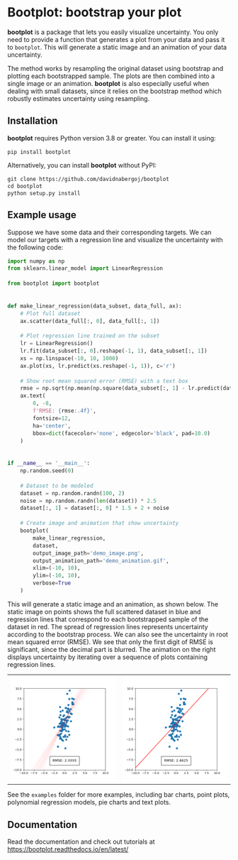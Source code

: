 # Bootplot: bootstrap your plot

**bootplot** is a package that lets you easily visualize uncertainty. You only need to provide a function
that generates a plot from your data and pass it to `bootplot`. This will generate a static image and an
animation of your data uncertainty.

The method works by resampling the original dataset using bootstrap and plotting each bootstrapped sample.
The plots are then combined into a single image or an animation.
**bootplot** is also especially useful when dealing with small datasets, since it
relies on the bootstrap method which robustly estimates uncertainty using resampling.

## Installation

**bootplot** requires Python version 3.8 or greater. You can install it using:

```
pip install bootplot
```

Alternatively, you can install **bootplot** without PyPI:

```
git clone https://github.com/davidnabergoj/bootplot
cd bootplot
python setup.py install
```

## Example usage

Suppose we have some data and their corresponding targets. We can model our targets with a regression
line and visualize the uncertainty with the following code:

```python 
import numpy as np
from sklearn.linear_model import LinearRegression

from bootplot import bootplot


def make_linear_regression(data_subset, data_full, ax):
    # Plot full dataset
    ax.scatter(data_full[:, 0], data_full[:, 1])

    # Plot regression line trained on the subset
    lr = LinearRegression()
    lr.fit(data_subset[:, 0].reshape(-1, 1), data_subset[:, 1])
    xs = np.linspace(-10, 10, 1000)
    ax.plot(xs, lr.predict(xs.reshape(-1, 1)), c='r')
    
    # Show root mean squared error (RMSE) with a text box
    rmse = np.sqrt(np.mean(np.square(data_subset[:, 1] - lr.predict(data_subset[:, 0].reshape(-1, 1)))))
    ax.text(
        0, -8,
        f'RMSE: {rmse:.4f}',
        fontsize=12,
        ha='center',
        bbox=dict(facecolor='none', edgecolor='black', pad=10.0)
    )


if __name__ == '__main__':
    np.random.seed(0)

    # Dataset to be modeled
    dataset = np.random.randn(100, 2)
    noise = np.random.randn(len(dataset)) * 2.5
    dataset[:, 1] = dataset[:, 0] * 1.5 + 2 + noise

    # Create image and animation that show uncertainty
    bootplot(
        make_linear_regression,
        dataset,
        output_image_path='demo_image.png',
        output_animation_path='demo_animation.gif',
        xlim=(-10, 10),
        ylim=(-10, 10),
        verbose=True
    )
```

This will generate a static image and an animation, as shown below.
The static image on points shows the full scattered dataset in blue and regression lines that correspond to each
bootstrapped sample of the dataset in red.
The spread of regression lines represents uncertainty according to the bootstrap process.
We can also see the uncertainty in root mean squared error (RMSE).
We see that only the first digit of RMSE is significant, since the decimal part is blurred.
The animation on the right displays uncertainty by iterating over a sequence of plots containing regression lines.

<table>
    <tr>
        <td><img src="demo_image.png"></td>
        <td><img src="demo_animation.gif"></td>
    </tr>
</table>

See the `examples` folder for more examples, including bar charts, point plots, polynomial regression models, pie charts
and text plots.

## Documentation

Read the documentation and check out tutorials at https://bootplot.readthedocs.io/en/latest/
